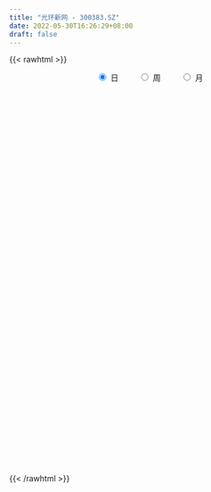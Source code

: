 ```yaml
---
title: "光环新网 - 300383.SZ"
date: 2022-05-30T16:26:29+08:00
draft: false
---
```

{{< rawhtml >}}
    <div style="text-align: center">
        <label style="padding: 1rem;"><input style="margin-right: .5rem" type="radio" name="period" value="D" checked onclick="period_change(this)">日</label>
        <label style="padding: 1rem;"><input style="margin-right: .5rem" type="radio" name="period" value="W" onclick="period_change(this)">周</label>
        <label style="padding: 1rem;"><input style="margin-right: .5rem" type="radio" name="period" value="M" onclick="period_change(this)">月</label>
    </div>
    <div id="chart" style="height: 700px;"></div> 
    <script type="text/javascript">
        const D_v = [111378.46,192046.41,111388.65,123736.01,152710.01,222935.82,173522.58,134924.94,179410.77,143137.52,147980.06,124978.47,94622.31,136643.73,132899.43,110214.34,235406.36,261185.93,165598.88,144310.51,170548.73,121304.12,153849.75,234943.73,167868.19,144328.36,206607.07,144826.6,139777.95,107020.88,147164.4,107326.41,114251.74,98523.1,152665.95,150443.07,192812.41,250825.04,167619.3,419118.81,260447.09,233738.26,394488.66,262015.13,191235.64,190661.62,234881.18,239516.54,378708.37,349044.28,352456.34,661488.95,466695.7,451768.38,380702.8,292882.76,219874.27,406271.52,263363.22,266681.44,192152.8,187334.25,202173.07,214253.98,213530.86,256738.69,275123.43,164390.23,233386.88,156693.95,214981.33,229434.7,197459.83,203542.18,177316.8,129524.81,157478.34,147895.45,162759.63,228552.18,173625.88,174182.46,124881.67,143815.19,139430.89,223023.84,155258.07,77016.75,107194.81,115682.97,117477.34,78260.77,142259.93,111818.54,136201.23,177244.8,110456.0,111199.78,104043.09,144926.58,125825.76,103833.96,185859.36,122892.02,76744.34,90501.6,218351.14,131910.98,174620.96,156147.16,140254.63,232206.82,205351.79,159474.05,230999.16,162521.68,333054.04,267057.73,216076.83,462204.5,278686.48,411861.56,496281.83,276344.92,264554.31,317636.19,355039.02,664793.87,312767.75,300615.61,208767.89,301328.55,423593.33,283014.86,270242.59,240102.77,152217.62,191599.61,188693.71,165092.87,284150.56,298761.19,253759.74,200125.44,358965.44,175436.58,145058.42,301517.67,191616.54,173143.07,147546.39,522607.66,228903.95,254662.64,307664.4,362179.34,267754.49,203965.55,232045.17,557179.91,274026.59,274502.39,424678.64,318701.82,993944.6899999999,730246.86,750217.6,556991.09,562352.66,474744.72,613524.08,476147.48,601937.71,285463.37,263846.26,268901.38,334387.54,204714.1,239457.15,166559.91,188128.25,244221.3,341328.12,918223.89,1545730.49,989815.6800000001,695347.62,915196.09,562789.11,406296.65,510716.49,320189.35,325708.46,278935.79,341853.5,485284.04,534255.02,441784.85,362323.02,257264.48,331595.49,478392.89,407569.68,250202.6,249342.51,197508.42,191286.8,286884.3,159136.0,148467.8,154889.92,141073.49,187289.15,136719.45,159529.85,212303.47,274798.26,285914.71,208611.12,167319.3,123886.16,161509.89,109573.88,95279.56,133563.7,224382.61,273320.14,358211.89,287618.31,295515.65,194204.57,269527.25,193247.07,319965.61,167866.43,192604.4,273429.23,170126.17,140548.99,162338.37,163470.5,265009.77,179691.59,200110.71,203966.1,281486.08,159545.99,224643.68,170391.07,125555.59]
const D_histogram = [0.0,0.0216278063,0.0180972749,0.0243859165,0.0402728438,0.0638038882,0.0888326291,0.0922768067,0.1104490805,0.1156395083,0.0854115269,0.0572972084,0.0369435494,0.0428202539,0.0430786462,0.0409738304,0.0622425866,0.0427744957,0.0069799287,-0.0142703324,-0.0118754414,-0.0221492462,-0.0429526113,-0.0328741508,-0.0395542737,-0.0531135152,-0.082246048,-0.1073315399,-0.1308670966,-0.1353448365,-0.1534357218,-0.1571140462,-0.1346536361,-0.1132347845,-0.1079796421,-0.109068679,-0.0762462236,-0.0275445885,0.0063344402,0.0616093233,0.0966880316,0.0877566058,0.126015788,0.1450691359,0.1418462433,0.1257766593,0.076741112,0.0056160755,0.0026848856,0.0006198844,0.0176734634,0.0801608972,0.117359529,0.1161131499,0.1134941794,0.072955846,0.0571003639,0.0739709442,0.0784619753,0.0550406836,0.0241421501,-0.0041538017,-0.0477881681,-0.078263071,-0.1139982855,-0.1101370954,-0.1438227064,-0.1550034252,-0.1485927929,-0.1477143092,-0.1659287752,-0.1533851777,-0.154985968,-0.1643768494,-0.1459448429,-0.1221692402,-0.0941041347,-0.0588763625,-0.0367878019,-0.0074544147,-0.0018468077,0.0057990493,0.0022022055,-0.0101659602,-0.018444963,-0.0497927252,-0.0702812682,-0.0789129382,-0.071828867,-0.0703928321,-0.0647727425,-0.0624015971,-0.0735169346,-0.0770443818,-0.056361127,-0.0188997768,0.0042209806,0.0336923673,0.0489681729,0.0627112229,0.0536150498,0.0585806671,0.068775236,0.0548164406,0.0447880397,0.031922314,0.0465276425,0.0532863378,0.0298133284,0.0369535318,0.050091354,0.0661791112,0.0837598246,0.0986174537,0.1164955019,0.1064034638,0.1306570432,0.1277392391,0.1216607278,0.1391185142,0.1293358088,0.139003203,0.1568470624,0.1422297756,0.1236246885,0.1127671734,0.0586785199,0.0833627379,0.0731456225,0.0312366127,0.0015199668,0.0013765697,0.0184971385,0.0021984945,-0.020827473,-0.0633697693,-0.0845631148,-0.0834326505,-0.081555338,-0.0778460929,-0.0551749905,-0.0280506678,-0.0275090759,-0.0200332357,-0.0467713962,-0.0666999865,-0.0677875754,-0.0422019392,-0.0323563162,-0.0449120532,-0.0491010208,-0.020961991,-0.01793256,0.0017175343,0.023112159,0.0444260027,0.0447254664,0.0304659156,0.0052064213,0.0304093258,0.0310886599,0.021376894,0.0151724584,0.0063579839,0.0664014335,0.0956267142,0.1286172264,0.1364691396,0.1208412172,0.1075947107,0.0275137069,-0.0330015702,-0.158256613,-0.2388263292,-0.2777048896,-0.2686805905,-0.224393367,-0.1871983567,-0.1572481225,-0.1241287047,-0.1038587283,-0.0790858394,-0.0819076847,0.0129385229,0.1569925099,0.1991650272,0.2085623033,0.1582410813,0.1307195404,0.1039870325,0.0948359369,0.0727620555,0.0410397891,0.0080176172,-0.0387526611,-0.0642093444,-0.0627328045,-0.0621401192,-0.0638990046,-0.0930081547,-0.1483454624,-0.1194526614,-0.1045938247,-0.0901627935,-0.0867362008,-0.0812735877,-0.0669969823,-0.0777157434,-0.0880841422,-0.0847506449,-0.0938258048,-0.0794266086,-0.0604350635,-0.043239244,-0.0190628868,-0.016573015,-0.0411383627,-0.0984723576,-0.1126159794,-0.1381809757,-0.1348582275,-0.1317584656,-0.1121063557,-0.0879532691,-0.0709536848,-0.092920368,-0.132854389,-0.2109460877,-0.2669876579,-0.259177538,-0.2449118977,-0.1860357268,-0.1349695167,-0.0886278479,-0.042375705,0.0072231203,0.0435650601,0.0772324172,0.0990053199,0.108139688,0.1111734814,0.1201564285,0.1276689553,0.1443985245,0.1663372287,0.138427921,0.1352226198,0.1467229621,0.1435288796,0.1405375737]
const D_fast = [0.0,0.0270347578,0.0280285452,0.0404136659,0.0663688041,0.1058508206,0.1530877188,0.1796010981,0.2253856419,0.2594859468,0.2506108472,0.2368208308,0.2257030591,0.2422848271,0.2533128809,0.2614515227,0.2982809256,0.2895064586,0.2554568738,0.2306390296,0.2300650602,0.2142539439,0.182712426,0.1845723487,0.1680036575,0.1411660372,0.0914719923,0.0395536154,-0.0166987154,-0.0550126644,-0.1114624802,-0.1544193161,-0.165622315,-0.1725121596,-0.1942519277,-0.2226081343,-0.2088472348,-0.1670317468,-0.1315691081,-0.0608918942,-0.0016411779,0.0113665476,0.0811296768,0.1364503088,0.168688977,0.1840635578,0.1542132886,0.0844922709,0.0822323024,0.0803222723,0.1017942172,0.1843218752,0.2508603894,0.2786422977,0.3043968721,0.2820975002,0.2805171091,0.3158804254,0.3399869503,0.3303258295,0.3054628336,0.2761284313,0.2205470229,0.1705063522,0.1062715663,0.0825984826,0.012957195,-0.0369743801,-0.0677119461,-0.1037620397,-0.1634586994,-0.1892613964,-0.2296086787,-0.2800937724,-0.2981479767,-0.304914684,-0.3003756121,-0.2798669306,-0.2669753205,-0.2395055369,-0.2343596319,-0.2252640126,-0.228310305,-0.2432199607,-0.2561102043,-0.2999061478,-0.3379650079,-0.3663249124,-0.3771980579,-0.3933602311,-0.4039333272,-0.417162581,-0.4466571522,-0.4694456948,-0.4628527217,-0.4301163158,-0.4059403132,-0.3680458347,-0.3405279859,-0.3111071302,-0.3067995409,-0.2871887567,-0.2598003788,-0.2600550641,-0.258886455,-0.2637716023,-0.2375343632,-0.2174540834,-0.2334737607,-0.2170951744,-0.1914345136,-0.1588019787,-0.1202813091,-0.0807693166,-0.0337673929,-0.0172585651,0.0396592752,0.0686762808,0.0930129515,0.1452503664,0.1678016132,0.2122198082,0.2692754332,0.2902155903,0.3025166753,0.3198509536,0.28043193,0.3259568325,0.3340261227,0.2999262661,0.2705896118,0.2707903572,0.2925352107,0.2767861903,0.2485533545,0.1901686159,0.1478344917,0.1281067934,0.1095952714,0.0938429932,0.102720348,0.1228320038,0.1164963267,0.118963858,0.0805328485,0.0439292616,0.0258947788,0.0409299302,0.0426864741,0.0189027239,0.0024385011,0.025337033,0.0238833241,0.043962802,0.0711354664,0.1035558107,0.1150366411,0.1083935692,0.0844356802,0.1172409161,0.1256924153,0.1213248728,0.1189135519,0.1116885733,0.1883323813,0.2414643405,0.3066091594,0.3485783575,0.3631607394,0.3768129106,0.3036103334,0.2348446638,0.0700254677,-0.0702508308,-0.1785556136,-0.2367014621,-0.2485125803,-0.2581171592,-0.2674789556,-0.265391714,-0.2710864198,-0.2660849907,-0.2893837572,-0.1913029189,-0.0080008043,0.0839629698,0.1455008217,0.1347398701,0.1398982143,0.1391624644,0.1537203531,0.1498369855,0.1283746664,0.0973568988,0.0408984552,-0.0006105642,-0.0148172254,-0.0297595699,-0.0474932065,-0.0998543952,-0.1922780685,-0.1932484329,-0.2045380524,-0.2126477195,-0.230905177,-0.2457609608,-0.248233601,-0.2783812979,-0.3107707324,-0.3286248963,-0.3611565074,-0.3666139632,-0.3627311841,-0.3563451755,-0.3369345401,-0.3385879221,-0.3734378604,-0.4553899447,-0.4976875613,-0.5577978015,-0.5881896102,-0.6180294648,-0.6264039438,-0.6242391745,-0.6249780113,-0.6701747865,-0.7433224048,-0.8741506254,-0.9969391101,-1.0539233747,-1.1008857088,-1.0885184696,-1.0711946386,-1.0470099319,-1.0113517152,-0.9599471098,-0.912713905,-0.8597384436,-0.8132142109,-0.7770449208,-0.7462177571,-0.7071957029,-0.6677659372,-0.614936737,-0.5514137255,-0.544716053,-0.5141156993,-0.4659346165,-0.433246479,-0.4011033915]
const D_slow = [0.0,0.0054069516,0.0099312703,0.0160277494,0.0260959604,0.0420469324,0.0642550897,0.0873242914,0.1149365615,0.1438464385,0.1651993203,0.1795236224,0.1887595097,0.1994645732,0.2102342347,0.2204776923,0.236038339,0.2467319629,0.2484769451,0.244909362,0.2419405016,0.2364031901,0.2256650373,0.2174464996,0.2075579311,0.1942795523,0.1737180403,0.1468851554,0.1141683812,0.0803321721,0.0419732416,0.0026947301,-0.0309686789,-0.0592773751,-0.0862722856,-0.1135394553,-0.1326010112,-0.1394871584,-0.1379035483,-0.1225012175,-0.0983292096,-0.0763900581,-0.0448861111,-0.0086188272,0.0268427337,0.0582868985,0.0774721765,0.0788761954,0.0795474168,0.0797023879,0.0841207538,0.1041609781,0.1335008603,0.1625291478,0.1909026927,0.2091416542,0.2234167451,0.2419094812,0.261524975,0.2752851459,0.2813206834,0.280282233,0.268335191,0.2487694232,0.2202698518,0.192735578,0.1567799014,0.1180290451,0.0808808469,0.0439522696,0.0024700758,-0.0358762187,-0.0746227107,-0.115716923,-0.1522031338,-0.1827454438,-0.2062714775,-0.2209905681,-0.2301875186,-0.2320511223,-0.2325128242,-0.2310630619,-0.2305125105,-0.2330540005,-0.2376652413,-0.2501134226,-0.2676837397,-0.2874119742,-0.3053691909,-0.322967399,-0.3391605846,-0.3547609839,-0.3731402176,-0.392401313,-0.4064915947,-0.411216539,-0.4101612938,-0.401738202,-0.3894961588,-0.3738183531,-0.3604145906,-0.3457694238,-0.3285756148,-0.3148715047,-0.3036744948,-0.2956939163,-0.2840620057,-0.2707404212,-0.2632870891,-0.2540487062,-0.2415258677,-0.2249810899,-0.2040411337,-0.1793867703,-0.1502628948,-0.1236620289,-0.0909977681,-0.0590629583,-0.0286477763,0.0061318522,0.0384658044,0.0732166052,0.1124283708,0.1479858147,0.1788919868,0.2070837801,0.2217534101,0.2425940946,0.2608805002,0.2686896534,0.2690696451,0.2694137875,0.2740380721,0.2745876958,0.2693808275,0.2535383852,0.2323976065,0.2115394439,0.1911506094,0.1716890862,0.1578953385,0.1508826716,0.1440054026,0.1389970937,0.1273042446,0.110629248,0.0936823542,0.0831318694,0.0750427903,0.063814777,0.0515395218,0.0462990241,0.0418158841,0.0422452677,0.0480233074,0.0591298081,0.0703111747,0.0779276536,0.0792292589,0.0868315903,0.0946037553,0.0999479788,0.1037410934,0.1053305894,0.1219309478,0.1458376263,0.1779919329,0.2121092178,0.2423195222,0.2692181998,0.2760966266,0.267846234,0.2282820807,0.1685754984,0.099149276,0.0319791284,-0.0241192134,-0.0709188025,-0.1102308331,-0.1412630093,-0.1672276914,-0.1869991513,-0.2074760724,-0.2042414417,-0.1649933142,-0.1152020574,-0.0630614816,-0.0235012113,0.0091786738,0.035175432,0.0588844162,0.0770749301,0.0873348773,0.0893392816,0.0796511163,0.0635987802,0.0479155791,0.0323805493,0.0164057982,-0.0068462405,-0.0439326061,-0.0737957715,-0.0999442277,-0.122484926,-0.1441689762,-0.1644873731,-0.1812366187,-0.2006655546,-0.2226865901,-0.2438742513,-0.2673307025,-0.2871873547,-0.3022961206,-0.3131059316,-0.3178716533,-0.322014907,-0.3322994977,-0.3569175871,-0.3850715819,-0.4196168259,-0.4533313827,-0.4862709991,-0.5142975881,-0.5362859054,-0.5540243265,-0.5772544185,-0.6104680158,-0.6632045377,-0.7299514522,-0.7947458367,-0.8559738111,-0.9024827428,-0.936225122,-0.958382084,-0.9689760102,-0.9671702301,-0.9562789651,-0.9369708608,-0.9122195308,-0.8851846088,-0.8573912385,-0.8273521314,-0.7954348925,-0.7593352614,-0.7177509542,-0.683143974,-0.6493383191,-0.6126575785,-0.5767753586,-0.5416409652]
const D_data = [['2021-05-19', 14.3496, 14.1901, 14.1005, 14.4293],['2021-05-20', 14.3396, 14.529, 14.2499, 14.798],['2021-05-21', 14.519, 14.2798, 14.2499, 14.5489],['2021-05-24', 14.23, 14.4293, 14.0207, 14.519],['2021-05-25', 14.3993, 14.6388, 14.2996, 14.7087],['2021-05-26', 14.6788, 14.8883, 14.6289, 15.1677],['2021-05-27', 14.9681, 15.1078, 14.9282, 15.2076],['2021-05-28', 15.1577, 14.9981, 14.8484, 15.1677],['2021-05-31', 14.9981, 15.3373, 14.9981, 15.3673],['2021-06-01', 15.3373, 15.3473, 15.1777, 15.4471],['2021-06-02', 15.3473, 14.9382, 14.8783, 15.3473],['2021-06-03', 14.9182, 14.8883, 14.8683, 15.1677],['2021-06-04', 14.8185, 14.9182, 14.8085, 15.1078],['2021-06-07', 14.9681, 15.2675, 14.8983, 15.2775],['2021-06-08', 15.3274, 15.2775, 15.1278, 15.3972],['2021-06-09', 15.3174, 15.3074, 15.1677, 15.4272],['2021-06-10', 15.3473, 15.7265, 15.2775, 15.7565],['2021-06-11', 15.8662, 15.2974, 15.2775, 15.966],['2021-06-15', 15.3573, 14.9981, 14.9482, 15.3573],['2021-06-16', 14.9881, 15.0579, 14.9482, 15.3573],['2021-06-17', 15.018, 15.3274, 14.8683, 15.4771],['2021-06-18', 15.3473, 15.1677, 15.1178, 15.3473],['2021-06-21', 15.0679, 14.9582, 14.9182, 15.2176],['2021-06-22', 14.9881, 15.3174, 14.7985, 15.5569],['2021-06-23', 15.1777, 15.1178, 15.018, 15.2176],['2021-06-24', 15.1378, 14.9681, 14.9382, 15.2076],['2021-06-25', 14.9881, 14.6289, 14.559, 15.018],['2021-06-28', 14.7286, 14.4792, 14.4193, 14.7386],['2021-06-29', 14.5191, 14.2896, 14.2596, 14.6887],['2021-06-30', 14.3195, 14.3594, 14.2596, 14.4991],['2021-07-01', 14.3894, 14.0202, 13.9902, 14.3993],['2021-07-02', 14.0501, 14.0202, 13.9204, 14.2197],['2021-07-05', 14.09, 14.2796, 14.0401, 14.3095],['2021-07-06', 14.2696, 14.2796, 14.1698, 14.3594],['2021-07-07', 14.2497, 14.0501, 13.9902, 14.2497],['2021-07-08', 14.0601, 13.8804, 13.7807, 14.09],['2021-07-09', 13.8705, 14.2996, 13.8106, 14.4293],['2021-07-12', 14.3594, 14.6588, 14.2497, 14.8284],['2021-07-13', 14.7087, 14.6688, 14.4792, 14.8683],['2021-07-14', 14.7386, 15.1877, 14.7386, 15.4571],['2021-07-15', 15.2575, 15.2276, 14.9881, 15.5269],['2021-07-16', 15.1278, 14.8085, 14.7985, 15.1777],['2021-07-19', 14.7486, 15.5569, 14.5091, 15.7265],['2021-07-20', 15.3673, 15.5768, 15.3373, 15.7465],['2021-07-21', 15.5669, 15.4571, 15.3473, 15.7165],['2021-07-22', 15.4471, 15.3573, 15.1777, 15.6367],['2021-07-23', 15.3573, 14.8584, 14.8185, 15.3872],['2021-07-26', 14.7486, 14.2996, 14.1798, 15.028],['2021-07-27', 14.4492, 14.9681, 14.2996, 15.4471],['2021-07-28', 14.8783, 14.9781, 14.549, 15.4172],['2021-07-29', 15.2376, 15.2775, 14.8085, 15.3373],['2021-07-30', 15.1478, 16.1157, 15.0679, 16.1656],['2021-08-02', 16.1157, 16.1656, 15.8163, 16.3751],['2021-08-03', 16.1456, 15.8962, 15.8363, 16.8142],['2021-08-04', 15.8163, 15.986, 15.6966, 16.2853],['2021-08-05', 15.8263, 15.497, 15.4671, 15.9161],['2021-08-06', 15.5569, 15.7365, 15.4172, 15.8163],['2021-08-09', 15.7265, 16.2354, 15.487, 16.4151],['2021-08-10', 16.1257, 16.2354, 16.0259, 16.3951],['2021-08-11', 16.1556, 15.9261, 15.7664, 16.1955],['2021-08-12', 15.7565, 15.7565, 15.6267, 16.0558],['2021-08-13', 15.7664, 15.6766, 15.5768, 15.986],['2021-08-16', 15.6267, 15.3074, 15.2875, 15.6267],['2021-08-17', 15.2775, 15.2575, 15.0779, 15.497],['2021-08-18', 15.1777, 14.9681, 14.8484, 15.3074],['2021-08-19', 14.8484, 15.3174, 14.8384, 15.5469],['2021-08-20', 15.1278, 14.6887, 14.5291, 15.1278],['2021-08-23', 14.6887, 14.7486, 14.6688, 14.9182],['2021-08-24', 14.6388, 14.8484, 14.2796, 14.8584],['2021-08-25', 14.7486, 14.6887, 14.5989, 14.9881],['2021-08-26', 14.4692, 14.2796, 14.2696, 14.7187],['2021-08-27', 14.2696, 14.5191, 13.9703, 14.549],['2021-08-30', 14.6189, 14.2397, 14.1898, 14.7586],['2021-08-31', 14.1199, 13.9703, 13.8306, 14.2197],['2021-09-01', 13.9703, 14.1998, 13.8405, 14.3495],['2021-09-02', 14.1798, 14.2497, 14.0202, 14.2796],['2021-09-03', 14.2696, 14.3295, 14.2596, 14.5291],['2021-09-06', 14.4193, 14.4991, 14.2497, 14.6189],['2021-09-07', 14.5889, 14.4193, 14.3594, 14.5889],['2021-09-08', 14.3993, 14.5989, 14.3794, 14.7486],['2021-09-09', 14.569, 14.3594, 14.2996, 14.6189],['2021-09-10', 14.3295, 14.3894, 14.1199, 14.4492],['2021-09-13', 14.2996, 14.2297, 14.1798, 14.3594],['2021-09-14', 14.1698, 14.0401, 14.0301, 14.3694],['2021-09-15', 14.0202, 13.9902, 13.9104, 14.1898],['2021-09-16', 14.0002, 13.5312, 13.5312, 14.0601],['2021-09-17', 13.5711, 13.4414, 13.2418, 13.621],['2021-09-22', 13.3117, 13.4114, 13.2717, 13.5412],['2021-09-23', 13.4813, 13.5013, 13.4713, 13.6609],['2021-09-24', 13.5212, 13.3516, 13.2817, 13.631],['2021-09-27', 13.3616, 13.3216, 13.1221, 13.5711],['2021-09-28', 13.2318, 13.2019, 13.142, 13.3316],['2021-09-29', 13.1121, 12.9025, 12.8826, 13.1221],['2021-09-30', 12.8726, 12.8427, 12.7828, 12.9923],['2021-10-08', 12.9624, 13.0821, 12.9225, 13.2119],['2021-10-11', 13.1021, 13.3616, 12.7828, 13.5112],['2021-10-12', 13.3416, 13.2817, 13.162, 13.4214],['2021-10-13', 13.2219, 13.4613, 13.2219, 13.5112],['2021-10-14', 13.3715, 13.3815, 13.2219, 13.5711],['2021-10-15', 13.4114, 13.4314, 13.2817, 13.6809],['2021-10-18', 13.4114, 13.152, 13.0522, 13.4514],['2021-10-19', 13.2318, 13.3117, 13.132, 13.3416],['2021-10-20', 13.5112, 13.4214, 13.4015, 13.7607],['2021-10-21', 13.2717, 13.1121, 13.0722, 13.3516],['2021-10-22', 13.0821, 13.0921, 13.0722, 13.2019],['2021-10-25', 12.9824, 12.9824, 12.9025, 13.0522],['2021-10-26', 13.1221, 13.3216, 13.0921, 13.601],['2021-10-27', 13.3316, 13.2817, 13.152, 13.4813],['2021-10-28', 13.152, 12.8526, 12.8127, 13.3316],['2021-10-29', 12.8526, 13.1819, 12.8327, 13.3017],['2021-11-01', 13.132, 13.3117, 13.0522, 13.3316],['2021-11-02', 13.3815, 13.4414, 13.3316, 13.6909],['2021-11-03', 13.4214, 13.5811, 13.4214, 13.8106],['2021-11-04', 13.631, 13.6809, 13.5212, 13.7507],['2021-11-05', 13.6909, 13.8705, 13.631, 14.0102],['2021-11-08', 13.9004, 13.611, 13.5911, 13.9503],['2021-11-09', 13.611, 14.1599, 13.5711, 14.2197],['2021-11-10', 14.07, 13.9703, 13.8904, 14.2696],['2021-11-11', 13.9703, 14.0002, 13.8006, 14.1698],['2021-11-12', 14.07, 14.4293, 13.9004, 14.5191],['2021-11-15', 14.2796, 14.2197, 14.11, 14.4193],['2021-11-16', 14.2297, 14.579, 14.2097, 14.7187],['2021-11-17', 14.4692, 14.8883, 14.4093, 15.1478],['2021-11-18', 14.8683, 14.6289, 14.579, 14.8983],['2021-11-19', 14.6488, 14.6189, 14.4692, 14.8284],['2021-11-22', 14.6189, 14.7586, 14.3794, 14.9182],['2021-11-23', 14.6388, 14.1399, 14.1299, 14.6388],['2021-11-24', 14.0102, 15.1378, 14.0002, 15.4272],['2021-11-25', 15.1178, 14.8384, 14.7885, 15.1577],['2021-11-26', 14.8783, 14.3794, 14.3794, 14.9282],['2021-11-29', 14.2197, 14.3894, 14.2197, 14.5889],['2021-11-30', 14.3993, 14.7187, 14.3993, 14.8883],['2021-12-01', 14.7686, 15.028, 14.6089, 15.2775],['2021-12-02', 15.008, 14.6588, 14.6189, 15.1378],['2021-12-03', 14.7985, 14.4991, 14.3694, 14.8284],['2021-12-06', 14.4792, 14.08, 14.08, 14.5291],['2021-12-07', 14.2197, 14.1499, 14.0301, 14.2297],['2021-12-08', 14.1698, 14.3395, 14.1399, 14.4293],['2021-12-09', 14.2996, 14.3195, 14.2696, 14.5091],['2021-12-10', 14.2696, 14.3195, 14.1399, 14.4792],['2021-12-13', 14.3195, 14.5989, 14.1698, 14.7087],['2021-12-14', 14.549, 14.7785, 14.5191, 15.028],['2021-12-15', 14.7586, 14.5191, 14.4892, 14.9382],['2021-12-16', 14.5191, 14.6289, 14.4193, 14.7686],['2021-12-17', 14.6388, 14.1399, 14.1199, 14.8683],['2021-12-20', 14.07, 14.07, 13.9802, 14.2397],['2021-12-21', 14.0202, 14.2097, 14.0202, 14.2497],['2021-12-22', 14.2297, 14.579, 14.1499, 14.6289],['2021-12-23', 14.4892, 14.4592, 14.4293, 14.6688],['2021-12-24', 14.549, 14.1499, 14.1199, 14.559],['2021-12-27', 14.07, 14.1798, 14.0501, 14.2497],['2021-12-28', 14.1299, 14.6289, 14.1299, 15.018],['2021-12-29', 14.4991, 14.3894, 14.3894, 14.6688],['2021-12-30', 14.4193, 14.6588, 14.3495, 14.7386],['2021-12-31', 14.6688, 14.8085, 14.5989, 14.9382],['2022-01-04', 14.8683, 14.9582, 14.7586, 15.1178],['2022-01-05', 14.8783, 14.7985, 14.7087, 15.1078],['2022-01-06', 14.7187, 14.6189, 14.5191, 14.7586],['2022-01-07', 14.6388, 14.3993, 14.3195, 14.7785],['2022-01-10', 14.3495, 15.0579, 14.2197, 15.2475],['2022-01-11', 14.9482, 14.8584, 14.7985, 15.008],['2022-01-12', 14.8683, 14.7386, 14.559, 14.9282],['2022-01-13', 14.9981, 14.7686, 14.6488, 15.1478],['2022-01-14', 14.5889, 14.7187, 14.5291, 14.9981],['2022-01-17', 15.028, 15.7664, 14.9781, 16.0259],['2022-01-18', 15.6267, 15.7066, 15.6068, 16.1257],['2022-01-19', 15.7664, 16.0359, 15.6866, 16.3751],['2022-01-20', 15.8762, 15.966, 15.6866, 16.2055],['2022-01-21', 15.8662, 15.7864, 15.6168, 16.2554],['2022-01-24', 15.5669, 15.8662, 15.487, 16.2155],['2022-01-25', 15.7664, 14.8683, 14.7885, 15.8263],['2022-01-26', 14.8584, 14.7686, 14.5191, 15.4771],['2022-01-27', 14.7187, 13.4114, 13.3117, 14.7586],['2022-01-28', 13.5711, 13.2817, 13.1919, 13.7108],['2022-02-07', 13.5512, 13.2917, 13.172, 13.621],['2022-02-08', 13.2618, 13.601, 13.1021, 13.6709],['2022-02-09', 13.601, 13.9902, 13.5512, 14.08],['2022-02-10', 13.9703, 13.9503, 13.7807, 14.0301],['2022-02-11', 13.8804, 13.8904, 13.7807, 14.1299],['2022-02-14', 13.7507, 13.9703, 13.5013, 14.0301],['2022-02-15', 13.8804, 13.8405, 13.6509, 14.1399],['2022-02-16', 14.0501, 13.9204, 13.8306, 14.2397],['2022-02-17', 13.8206, 13.5412, 13.3815, 13.9703],['2022-02-18', 14.1998, 14.9582, 14.1798, 14.9681],['2022-02-21', 15.7864, 16.2654, 15.7664, 16.3452],['2022-02-22', 15.8163, 15.6168, 15.5669, 16.2155],['2022-02-23', 15.7165, 15.497, 15.4172, 15.7565],['2022-02-24', 15.3473, 14.7785, 14.4393, 15.6467],['2022-02-25', 14.9482, 14.9681, 14.7386, 15.1877],['2022-02-28', 14.7686, 14.9282, 14.6089, 15.028],['2022-03-01', 15.0679, 15.1378, 14.9083, 15.3473],['2022-03-02', 14.8683, 14.9681, 14.8085, 15.1478],['2022-03-03', 15.0579, 14.7586, 14.6987, 15.0979],['2022-03-04', 14.569, 14.5989, 14.4792, 14.8584],['2022-03-07', 14.5191, 14.2097, 14.0601, 14.5291],['2022-03-08', 14.3195, 14.2497, 14.11, 14.6588],['2022-03-09', 14.2796, 14.4792, 13.4514, 14.559],['2022-03-10', 14.8683, 14.4293, 14.3894, 14.9282],['2022-03-11', 14.07, 14.3495, 13.8405, 14.3894],['2022-03-14', 14.1199, 13.8605, 13.8505, 14.3794],['2022-03-15', 13.7707, 13.2019, 13.1919, 13.9703],['2022-03-16', 13.4713, 14.07, 13.162, 14.2197],['2022-03-17', 14.1199, 13.9104, 13.8505, 14.3195],['2022-03-18', 13.7707, 13.8904, 13.6909, 13.9603],['2022-03-21', 13.8804, 13.7108, 13.601, 14.07],['2022-03-22', 13.5711, 13.6709, 13.5412, 13.8705],['2022-03-23', 13.7407, 13.7507, 13.601, 13.8006],['2022-03-24', 13.6909, 13.3616, 13.2418, 13.6909],['2022-03-25', 13.3616, 13.2119, 13.2119, 13.4514],['2022-03-28', 13.1021, 13.2618, 12.8826, 13.3316],['2022-03-29', 13.3216, 12.9824, 12.9724, 13.3216],['2022-03-30', 13.0722, 13.1819, 12.9724, 13.1919],['2022-03-31', 13.132, 13.2318, 12.9923, 13.3117],['2022-04-01', 13.1021, 13.2219, 13.0821, 13.2917],['2022-04-06', 13.2618, 13.3516, 13.2019, 13.4114],['2022-04-07', 13.4114, 13.0921, 13.0921, 13.5911],['2022-04-08', 13.0821, 12.6231, 12.5932, 13.152],['2022-04-11', 12.4734, 11.8847, 11.8248, 12.5633],['2022-04-12', 11.9246, 12.0943, 11.8248, 12.1641],['2022-04-13', 12.0244, 11.6851, 11.6751, 12.0244],['2022-04-14', 11.8248, 11.8148, 11.745, 11.9146],['2022-04-15', 11.6951, 11.6552, 11.4257, 11.8049],['2022-04-18', 11.5155, 11.755, 11.4556, 11.765],['2022-04-19', 11.755, 11.7749, 11.6652, 11.8647],['2022-04-20', 11.9545, 11.6552, 11.5255, 12.0543],['2022-04-21', 11.5255, 11.0066, 10.9966, 11.5953],['2022-04-22', 10.6473, 10.4378, 10.4278, 10.9068],['2022-04-25', 10.2482, 9.41, 9.41, 10.2582],['2022-04-26', 9.5297, 9.0308, 8.9709, 9.5896],['2022-04-27', 8.9709, 9.38, 8.8711, 9.4199],['2022-04-28', 9.2603, 9.2004, 9.0507, 9.3701],['2022-04-29', 9.2603, 9.6594, 9.2503, 9.7093],['2022-05-05', 9.6395, 9.5996, 9.4998, 9.7692],['2022-05-06', 9.3701, 9.5796, 9.2802, 9.9488],['2022-05-09', 9.5197, 9.6395, 9.4499, 9.859],['2022-05-10', 9.4998, 9.7892, 9.4698, 9.8291],['2022-05-11', 9.7692, 9.7393, 9.7293, 10.0686],['2022-05-12', 9.6694, 9.8091, 9.6395, 9.869],['2022-05-13', 9.8091, 9.7492, 9.6295, 9.9089],['2022-05-16', 9.7991, 9.6295, 9.5596, 9.849],['2022-05-17', 9.6594, 9.5497, 9.4, 9.6594],['2022-05-18', 9.7592, 9.6295, 9.6295, 9.9588],['2022-05-19', 9.4399, 9.6395, 9.38, 9.6495],['2022-05-20', 9.6395, 9.8191, 9.6295, 9.8191],['2022-05-23', 9.879, 10.0087, 9.7792, 10.0187],['2022-05-24', 10.0187, 9.39, 9.39, 10.0286],['2022-05-25', 9.43, 9.63, 9.43, 9.67],['2022-05-26', 9.64, 9.86, 9.45, 9.94],['2022-05-27', 9.9, 9.73, 9.68, 10.01],['2022-05-30', 9.77, 9.75, 9.66, 9.81]]
const W_v = [640530.3999999999,584328.42,563710.36,740141.5599999999,481562.06,220650.03,319486.34,353428.91,552202.13,1633739.4699999997,1743474.0700000001,2286456.21,1626491.54,873141.0700000001,1283273.5899999999,2239460.4500000002,1592980.54,1413307.5999999999,1461743.22,1110053.23,1369974.3500000001,1354101.2899999998,1262542.96,1500107.49,2109544.1899999999,1290162.21,1749450.3600000001,3654230.27,1727479.3,1687812.5700000001,1249612.1799999997,2368356.5899999999,1512994.5500000003,1189040.21,1497944.7999999998,164209.46,5123709.4100000001,4800734.4100000001,1787576.23,2203065.3300000001,3168587.4299999997,2249728.0699999998,1021977.4300000001,1320798.74,1517911.2799999998,1467743.9200000002,1419845.6800000002,1441369.1800000002,1020492.1799999999,596176.2,770802.89,2072798.4399999999,1770079.0600000001,1576236.9799999997,1403744.51,995251.36,1266511.99,1641373.25,1237721.1299999999,1422978.6599999999,1319783.27,850881.5099999999,711941.49,1057742.3899999999,825196.0800000001,820819.1899999999,718494.79,948722.99,975127.4300000001,678277.85,798639.9699999999,647340.1800000001,531372.72,651912.42,477957.88,890252.1,710390.02,621451.7899999999,849665.0600000001,861644.1499999999,1179079.1100000001,1583861.0499999998,2332953.48,1710294.53,1182768.0700000001,1056656.1100000001,752057.95,1038234.9,1608398.4600000002,1212694.02,480443.52,861032.4399999999,673422.59,795964.1499999999,593175.5599999999,612215.53,667161.72,864026.8800000001,787294.1699999999,876980.9099999999,587064.42,1016635.98,830640.39,999946.21,850469.3799999999,799106.61,1549400.1800000002,1311301.1899999999,1325218.4399999999,1417999.0499999998,1229452.1200000001,1425673.5,215542.97,1011682.54,986983.7900000002,950970.5900000001,1361809.8400000001,1090226.6099999999,1331865.6899999999,1531105.2599999998,1555082.0499999998,1653561.6599999999,1612468.8700000001,1884837.76,1222912.73,1144005.0800000001,1650580.4099999999,1417277.26,1358757.3300000001,3326015.1000000001,4417081.7799999993,3981810.4100000001,4638570.9099999992,5052208.7400000002,4653239.3399999999,4175712.4100000001,2952560.21,2155817.8100000001,1483913.24,2632069.71,2352731.5199999996,1706188.75,1736883.6899999999,2065843.0,1890754.1599999999,1665648.21,2027734.51,2086755.5800000001,2087497.48,1721433.76,2650083.3399999999,3662941.2399999998,3788177.3199999998,2293668.1100000003,1302577.96,1942471.0799999998,1115082.05,1457511.0800000001,1726767.5799999998,1080566.6599999999,1353059.9299999999,1162826.6700000002,754509.9899999999,403662.95,219435.19,1028160.0699999999,646116.08,1698360.5,1713520.9299999999,1819847.4200000002,1184919.51,980434.9300000001,1107100.7799999998,1149744.3,963326.8399999999,1635061.3300000001,964907.4399999999,1224788.6899999999,1361452.54,968920.08,1304064.6699999999,1854527.6899999999,809620.48,894033.9199999999,1676810.6899999999,1168348.02,1531269.4399999999,1076106.5900000001,586086.35,542059.48,417911.37,382202.3300000001,827409.26,1299391.4299999999,215112.14,801186.78,642729.05,807829.3600000001,690129.1299999999,876349.79,601762.24,907597.0999999999,646116.2400000001,708696.27,1331748.5,1273282.23,1981214.48,1811923.9100000001,1315803.23,1161820.03,998887.0900000001,865321.9600000001,887015.6,786409.6599999999,299894.53,449816.58,136201.23,647870.2499999999,615155.4399999999,771531.84,968286.4500000001,1440914.7799999998,1727729.1000000001,1950852.4399999999,1486947.22,937706.58,1395762.3699999999,986772.28,1461385.04,1065944.55,1849089.3500000003,3593752.8999999999,2451817.3599999999,1311306.4299999999,1858461.47,4708878.9900000002,1841846.74,2165500.4300000002,1725025.1399999999,1084158.03,768439.8100000001,646631.5800000001,947241.1800000001,836119.89,1405077.6699999999,513212.68,944575.22,970620.9399999999,1040032.9200000002,125555.59]
const W_histogram = [0.0,-0.0110468376,-0.0296705555,-0.006242139,-0.0551899606,-0.0540255899,-0.0816655544,-0.1516025159,-0.1348785577,-0.1123335617,-0.0769188583,0.0092471845,0.0060647423,-0.0200047699,0.0227495568,0.0993729584,0.11883188,0.1613822681,0.1714351339,0.1297859605,0.0119824493,-0.025085665,-0.0298249213,-0.0247634625,0.0356715498,0.0438992694,0.0809868357,0.1752287198,0.1871436418,0.2319668226,0.19439518,0.2461417735,0.2491913905,0.2247943953,0.0730458743,-0.0195393405,0.0971793956,0.3362185332,0.3844619825,0.3971816127,0.2650078335,0.1682622059,0.0805222283,-0.0162068069,-0.0087312066,-0.0346954534,-0.179823882,-0.3332312217,-0.4055962835,-0.5328841506,-0.4874131947,-0.3907927059,-0.2961089851,-0.2063023648,-0.1453605935,-0.1815404943,-0.1011108946,-0.0391682629,0.0099373808,0.0014367821,-0.0046543345,-0.0254021859,-0.0192827992,-0.134963464,-0.1803494176,-0.131284153,-0.1281145738,-0.0545661894,-0.0974113668,-0.1212502286,-0.136091983,-0.1124697903,-0.1196725665,-0.1055573486,-0.0563648526,0.0263200397,0.0900691746,0.1441079218,0.2371389068,0.266682288,0.3412279002,0.4418280687,0.5880245245,0.6014757631,0.5981890212,0.5737049263,0.5384442097,0.4424668692,0.332137712,0.2425882318,0.1118113122,-0.0483588562,-0.1949606389,-0.3218334011,-0.3761787842,-0.3966115706,-0.3626768817,-0.2504925409,-0.1968916601,-0.1207229846,-0.0964130283,-0.0204970633,0.1028875791,0.1686183229,0.1626142573,0.1509869592,0.1653353919,0.0982414923,0.13908395,0.2298747559,0.225939482,0.1362790796,0.0239595316,-0.0255531219,-0.0946809545,-0.1754481104,-0.2493423803,-0.3100388058,-0.2772326357,-0.2072474239,-0.1381259751,-0.0525158703,0.0327046365,0.0451412898,0.0270941959,0.0931308822,0.1459223601,0.1847720519,0.1831907327,0.454606454,0.5565056353,0.6421394372,0.5908827632,0.6763133596,0.7320901265,0.57722995,0.3880189922,0.1456410103,-0.0611319096,-0.1145047131,-0.1207775479,-0.0333752964,0.0453171482,0.0908179342,-0.0739929429,-0.2181357043,-0.3012059847,-0.3428641745,-0.3524227007,-0.2833257822,-0.1907969689,0.0767162442,-0.0518795118,-0.2082149479,-0.2467103431,-0.2888950472,-0.3069927239,-0.2797288694,-0.2591652285,-0.2757205784,-0.4507744556,-0.4809423644,-0.5721490298,-0.6230378735,-0.5955949057,-0.4873422405,-0.4767274151,-0.6609630046,-0.753930862,-0.7106114991,-0.6887137846,-0.6467570091,-0.5573426998,-0.4447779964,-0.3868162602,-0.4778034007,-0.4362467997,-0.3433288907,-0.23884226,-0.183544807,-0.1800019307,-0.0242529982,0.063620135,0.2428296853,0.3116266209,0.3151731288,0.3653115218,0.2764848409,0.20823647,0.1757089226,0.1299885572,0.118802562,0.0583507596,-0.1132578661,-0.1939205549,-0.2160941382,-0.2094937259,-0.1363403038,-0.0759360799,0.0027824675,0.0563703707,0.0651614209,0.0408044593,0.0535312639,0.1033584399,0.1442995045,0.2542492879,0.2966715577,0.3142458501,0.2553856165,0.2033431722,0.1565623237,0.1310973407,0.055707025,0.0076179145,-0.0476017646,-0.0565327872,-0.0288403868,-0.023523926,-0.005073193,0.0588682094,0.1395526628,0.2026221735,0.2234987951,0.23924925,0.2313151338,0.2084246929,0.1889846591,0.2136877549,0.1961323929,0.1990610538,0.2619762356,0.1306123697,0.082756694,0.1188610779,0.1379137341,0.1207723163,0.0892138273,0.0366874449,-0.0403129006,-0.0845862238,-0.1446854075,-0.2347787677,-0.3543364527,-0.4572708354,-0.4987648311,-0.4825210875,-0.4362028292,-0.3826153415,-0.3194462213]
const W_fast = [0.0,-0.013808547,-0.0398499038,-0.0179820221,-0.0807273338,-0.0930693606,-0.1411257137,-0.2489633041,-0.2659589854,-0.2714973798,-0.255312391,-0.166834552,-0.1685008086,-0.1995715133,-0.1511297974,-0.0496631562,-0.0004962646,0.0823996905,0.1353113398,0.1261086565,0.0113007577,-0.0320387729,-0.0442342595,-0.0453636663,0.0239892334,0.0431917703,0.1005260455,0.2385751096,0.2972759421,0.4000908285,0.4111179809,0.5244000178,0.5897474824,0.621549086,0.4880620336,0.3905919837,0.5316055687,0.8546993397,0.9990582845,1.1110733179,1.0451514971,0.990471421,0.9228620004,0.8220812635,0.8273740621,0.792735952,0.6026515529,0.3659364077,0.1921722751,-0.0683366297,-0.1447189724,-0.1457966601,-0.1251401856,-0.0869091565,-0.0623075336,-0.143872558,-0.0887206819,-0.0365701159,0.015019873,0.0068784698,-0.0003762304,-0.0274746283,-0.0261759413,-0.1755974722,-0.2660707801,-0.2498265538,-0.2786856181,-0.2187787811,-0.2859768001,-0.340128219,-0.3889929692,-0.393488224,-0.4306091419,-0.4428832611,-0.4077819783,-0.3185170761,-0.2322506476,-0.1421849198,0.0101307919,0.106344745,0.2661973323,0.477254518,0.7704571048,0.9342772842,1.0805377976,1.1994799343,1.2988302701,1.3134696469,1.2861749177,1.2572724954,1.1544484039,0.9821885214,0.786846579,0.5795154666,0.4311253874,0.3115397084,0.2548051769,0.3043663824,0.3087443482,0.3547322775,0.3549389768,0.4257306759,0.5748372131,0.6827225376,0.7173720364,0.743491478,0.7991737588,0.7566402322,0.8322536774,0.9805131723,1.0330627689,0.9774721364,0.8711424712,0.8152415373,0.7224434661,0.5978142825,0.4615844175,0.3233782906,0.2868763019,0.3050496576,0.3396396126,0.4121207499,0.5055174158,0.5292393915,0.5179658467,0.6072852534,0.6965573214,0.7816000262,0.8258163901,1.2108837249,1.4519093151,1.6980779762,1.794541993,2.0490509293,2.2878502278,2.2772975389,2.1850913291,1.9791235998,1.7570677025,1.6750687208,1.638601499,1.7176599263,1.807681658,1.8758869275,1.6925778147,1.4939011272,1.3355293507,1.2081551173,1.1104909159,1.1087563888,1.1535859599,1.4402782341,1.2987126001,1.090323427,0.990150446,0.8757419801,0.7808961224,0.7382277596,0.6940000934,0.6085145989,0.3207671078,0.1703636079,-0.063880315,-0.270528627,-0.3919843857,-0.4055672806,-0.514134309,-0.8636106496,-1.1450612225,-1.2793947344,-1.429675466,-1.5494079428,-1.5993293084,-1.5979591042,-1.6367014331,-1.8471394236,-1.9146445226,-1.9075588363,-1.8627827705,-1.8533715194,-1.8948291258,-1.7451434427,-1.6413652758,-1.4014483042,-1.2547447134,-1.1724049232,-1.0309386498,-1.0506441204,-1.0668333738,-1.0554336906,-1.0686569167,-1.0501422714,-1.0960063838,-1.2959294761,-1.4250723036,-1.5012694215,-1.5470424406,-1.5079740945,-1.4665538906,-1.3871397264,-1.3194592305,-1.2943778251,-1.3085336718,-1.2824240512,-1.2067572653,-1.1297413246,-0.9562292192,-0.83963906,-0.743503305,-0.7385171345,-0.7397237857,-0.7473640533,-0.7400547011,-0.8015182605,-0.8477028924,-0.9148230126,-0.937887232,-0.9174049284,-0.9179694491,-0.9007870143,-0.8221285596,-0.7065559405,-0.5928308864,-0.5160795661,-0.4405167987,-0.3906221313,-0.361406399,-0.3336002681,-0.2554752336,-0.2239974974,-0.171303573,-0.0428943323,-0.1416051058,-0.1687716079,-0.1029519546,-0.0494208649,-0.0363692035,-0.0456242358,-0.0889787569,-0.1760573275,-0.2414772068,-0.3377477423,-0.4865357944,-0.6946775926,-0.9119296841,-1.0781148876,-1.1825014158,-1.2452338649,-1.2873002125,-1.3039926477]
const W_slow = [0.0,-0.0027617094,-0.0101793483,-0.011739883,-0.0255373732,-0.0390437707,-0.0594601593,-0.0973607882,-0.1310804277,-0.1591638181,-0.1783935327,-0.1760817366,-0.174565551,-0.1795667434,-0.1738793542,-0.1490361146,-0.1193281446,-0.0789825776,-0.0361237941,-0.003677304,-0.0006816917,-0.0069531079,-0.0144093382,-0.0206002039,-0.0116823164,-0.0007074991,0.0195392099,0.0633463898,0.1101323003,0.1681240059,0.2167228009,0.2782582443,0.3405560919,0.3967546907,0.4150161593,0.4101313242,0.4344261731,0.5184808064,0.614596302,0.7138917052,0.7801436636,0.822209215,0.8423397721,0.8382880704,0.8361052687,0.8274314054,0.7824754349,0.6991676295,0.5977685586,0.4645475209,0.3426942222,0.2449960458,0.1709687995,0.1193932083,0.0830530599,0.0376679363,0.0123902127,0.002598147,0.0050824922,0.0054416877,0.0042781041,-0.0020724424,-0.0068931422,-0.0406340082,-0.0857213626,-0.1185424008,-0.1505710443,-0.1642125916,-0.1885654333,-0.2188779905,-0.2529009862,-0.2810184338,-0.3109365754,-0.3373259126,-0.3514171257,-0.3448371158,-0.3223198221,-0.2862928417,-0.227008115,-0.160337543,-0.0750305679,0.0354264492,0.1824325804,0.3328015211,0.4823487764,0.625775008,0.7603860604,0.8710027777,0.9540372057,1.0146842636,1.0426370917,1.0305473776,0.9818072179,0.9013488677,0.8073041716,0.708151279,0.6174820585,0.5548589233,0.5056360083,0.4754552621,0.451352005,0.4462277392,0.471949634,0.5141042147,0.554757779,0.5925045188,0.6338383668,0.6583987399,0.6931697274,0.7506384164,0.8071232869,0.8411930568,0.8471829397,0.8407946592,0.8171244206,0.773262393,0.7109267979,0.6334170964,0.5641089375,0.5122970815,0.4777655878,0.4646366202,0.4728127793,0.4840981018,0.4908716507,0.5141543713,0.5506349613,0.5968279743,0.6426256574,0.7562772709,0.8954036798,1.0559385391,1.2036592298,1.3727375697,1.5557601014,1.7000675889,1.7970723369,1.8334825895,1.8181996121,1.7895734338,1.7593790469,1.7510352228,1.7623645098,1.7850689934,1.7665707576,1.7120368315,1.6367353354,1.5510192918,1.4629136166,1.392082171,1.3443829288,1.3635619899,1.3505921119,1.2985383749,1.2368607891,1.1646370273,1.0878888464,1.017956629,0.9531653219,0.8842351773,0.7715415634,0.6513059723,0.5082687148,0.3525092465,0.20361052,0.0817749599,-0.0374068939,-0.202647645,-0.3911303605,-0.5687832353,-0.7409616814,-0.9026509337,-1.0419866087,-1.1531811078,-1.2498851728,-1.369336023,-1.4783977229,-1.5642299456,-1.6239405106,-1.6698267123,-1.714827195,-1.7208904446,-1.7049854108,-1.6442779895,-1.5663713343,-1.4875780521,-1.3962501716,-1.3271289614,-1.2750698439,-1.2311426132,-1.1986454739,-1.1689448334,-1.1543571435,-1.18267161,-1.2311517487,-1.2851752833,-1.3375487148,-1.3716337907,-1.3906178107,-1.3899221938,-1.3758296011,-1.3595392459,-1.3493381311,-1.3359553151,-1.3101157052,-1.274040829,-1.2104785071,-1.1363106176,-1.0577491551,-0.993902751,-0.9430669579,-0.903926377,-0.8711520418,-0.8572252856,-0.8553208069,-0.8672212481,-0.8813544449,-0.8885645416,-0.8944455231,-0.8957138213,-0.880996769,-0.8461086033,-0.7954530599,-0.7395783611,-0.6797660486,-0.6219372652,-0.569831092,-0.5225849272,-0.4691629885,-0.4201298902,-0.3703646268,-0.3048705679,-0.2722174755,-0.251528302,-0.2218130325,-0.187334599,-0.1571415199,-0.1348380631,-0.1256662018,-0.135744427,-0.1568909829,-0.1930623348,-0.2517570267,-0.3403411399,-0.4546588487,-0.5793500565,-0.6999803284,-0.8090310357,-0.904684871,-0.9845464264]
const W_data = [['2017-03-03', 13.426, 12.7386, 12.4568, 13.4755],['2017-03-10', 12.6595, 12.5655, 12.5507, 13.1738],['2017-03-17', 12.4815, 12.3727, 12.0611, 12.7683],['2017-03-24', 12.4123, 12.8969, 12.4123, 13.2282],['2017-03-31', 12.8969, 11.893, 11.7694, 13.0205],['2017-04-07', 11.9177, 12.343, 11.9177, 12.5013],['2017-04-14', 12.2738, 11.8485, 11.804, 12.3035],['2017-04-21', 11.8436, 10.9485, 10.8298, 12.0265],['2017-04-28', 10.9881, 11.759, 10.7804, 12.0768],['2017-05-05', 11.6596, 11.8185, 10.8353, 12.3151],['2017-05-12', 11.6398, 12.037, 11.5305, 12.8216],['2017-05-19', 12.1562, 12.9507, 11.0737, 13.1891],['2017-05-26', 12.6429, 12.037, 11.5305, 12.8316],['2017-06-02', 12.2754, 11.6398, 11.173, 12.5634],['2017-06-09', 11.6696, 12.5237, 11.5603, 12.6727],['2017-06-16', 12.3648, 13.2983, 12.0768, 14.1723],['2017-06-23', 13.3877, 12.911, 12.484, 13.6062],['2017-06-30', 12.8812, 13.4672, 12.7322, 13.6956],['2017-07-07', 13.497, 13.3281, 13.209, 13.8346],['2017-07-14', 13.2685, 12.7124, 12.4939, 13.2983],['2017-07-21', 12.6329, 11.3816, 10.9346, 12.6329],['2017-07-28', 11.3716, 11.9675, 11.2226, 12.2754],['2017-08-04', 12.0072, 12.2357, 11.8881, 12.484],['2017-08-11', 12.2158, 12.335, 12.0768, 12.9507],['2017-08-18', 12.2953, 13.209, 12.2953, 13.6559],['2017-08-25', 13.209, 12.772, 12.335, 13.4374],['2017-09-01', 12.8117, 13.3083, 12.7124, 13.5864],['2017-09-08', 13.2685, 14.4901, 12.911, 15.2747],['2017-09-15', 14.3809, 13.9042, 13.8446, 14.7285],['2017-09-22', 13.924, 14.659, 13.8148, 14.8775],['2017-09-29', 14.51, 13.8446, 13.3778, 14.5994],['2017-10-13', 14.0929, 15.2151, 13.8744, 15.8706],['2017-10-20', 15.235, 14.9966, 14.0035, 15.5131],['2017-10-27', 14.8973, 14.8377, 14.5299, 15.5528],['2017-11-03', 14.4703, 12.9408, 12.8117, 14.4703],['2017-11-10', 13.0103, 13.0997, 13.0103, 13.2983],['2018-03-23', 14.4107, 15.8805, 14.4107, 17.4696],['2018-03-30', 15.9898, 18.6217, 15.8905, 19.0388],['2018-04-04', 18.7706, 17.3802, 16.9929, 18.9693],['2018-04-13', 17.3107, 17.5093, 17.2908, 19.0388],['2018-04-20', 17.3603, 15.7415, 15.4932, 18.721],['2018-04-27', 15.8706, 15.8528, 14.2617, 16.191],['2018-05-04', 15.8131, 15.6838, 14.5699, 16.0716],['2018-05-11', 15.7136, 15.2163, 15.1865, 16.4496],['2018-05-18', 16.1214, 16.3899, 15.2263, 16.4794],['2018-05-25', 16.907, 16.0219, 15.9423, 17.3844],['2018-06-01', 15.9423, 14.0925, 13.7842, 16.191],['2018-06-08', 14.1422, 13.0781, 12.6703, 14.5997],['2018-06-15', 13.0383, 13.277, 12.8692, 13.7842],['2018-06-22', 12.8991, 11.7454, 11.3874, 12.909],['2018-06-29', 11.9344, 13.3367, 11.9344, 13.3367],['2018-07-06', 13.466, 14.0527, 13.1378, 14.7787],['2018-07-13', 13.9732, 14.3014, 12.6902, 14.4207],['2018-07-20', 14.3014, 14.5599, 13.5654, 14.7588],['2018-07-27', 14.7091, 14.4804, 14.2218, 15.4152],['2018-08-03', 14.4804, 13.2074, 12.9687, 14.5102],['2018-08-10', 13.0483, 14.6793, 13.0085, 14.8484],['2018-08-17', 14.739, 14.7787, 14.2815, 15.4948],['2018-08-24', 14.6296, 14.908, 14.5898, 15.455],['2018-08-31', 14.918, 14.3014, 14.2218, 15.8329],['2018-09-07', 14.2119, 14.2914, 14.003, 15.0672],['2018-09-14', 14.192, 14.0229, 13.9334, 14.7588],['2018-09-21', 14.0328, 14.3014, 13.5157, 14.4903],['2018-10-19', 12.8692, 12.4118, 11.4371, 12.8692],['2018-10-26', 12.7002, 12.7201, 12.3322, 13.6549],['2018-11-02', 12.7897, 13.7743, 11.9642, 13.8439],['2018-11-09', 13.7743, 13.2173, 13.0582, 13.9533],['2018-11-16', 13.2173, 14.2119, 13.2173, 14.4704],['2018-11-23', 14.0726, 12.7499, 12.3024, 14.4207],['2018-11-30', 12.7002, 12.6902, 12.3123, 13.1179],['2018-12-07', 13.2372, 12.5609, 12.4217, 13.8837],['2018-12-14', 12.5808, 12.9289, 12.4118, 13.3466],['2018-12-21', 12.909, 12.4515, 12.3222, 12.9687],['2018-12-28', 12.4615, 12.6007, 12.362, 13.277],['2019-01-04', 12.6007, 13.098, 12.6007, 13.2571],['2019-01-11', 13.1278, 13.814, 13.1079, 14.0229],['2019-01-18', 13.9036, 13.9732, 13.635, 14.5699],['2019-01-25', 13.8538, 14.2218, 13.8538, 14.5003],['2019-02-01', 14.2218, 15.2263, 13.9334, 15.3058],['2019-02-15', 15.1865, 14.9379, 14.8086, 15.7335],['2019-02-22', 14.7688, 16.012, 14.7688, 16.0716],['2019-03-01', 16.3402, 17.1258, 16.3402, 18.1502],['2019-03-08', 17.4938, 18.7966, 17.2054, 20.4476],['2019-03-15', 19.1149, 18.0806, 17.8121, 20.4774],['2019-03-22', 18.2298, 18.4386, 17.6231, 19.1646],['2019-03-29', 18.2099, 18.6475, 17.2253, 18.9657],['2019-04-04', 18.916, 18.8961, 18.7469, 19.6619],['2019-04-12', 18.7171, 18.2894, 17.832, 19.5823],['2019-04-19', 18.3988, 17.9911, 16.7976, 18.8265],['2019-04-26', 18.1403, 18.0806, 16.9369, 18.558],['2019-04-30', 18.18, 17.2551, 17.0363, 18.2894],['2019-05-10', 15.9622, 16.2705, 15.3357, 16.5987],['2019-05-17', 15.9921, 15.6539, 15.5644, 16.6783],['2019-05-24', 15.5936, 15.0858, 14.568, 16.1811],['2019-05-31', 15.0957, 15.3447, 15.0858, 15.8525],['2019-06-06', 15.3646, 15.3646, 14.8667, 16.0815],['2019-06-14', 15.5239, 15.8724, 15.2949, 16.4798],['2019-06-21', 15.8724, 17.0873, 15.514, 17.4059],['2019-06-28', 17.0375, 16.6989, 16.3803, 17.2267],['2019-07-05', 17.2565, 17.2765, 16.8383, 18.083],['2019-07-12', 17.2267, 16.8781, 16.3106, 17.2267],['2019-07-19', 16.7885, 17.8142, 16.689, 18.551],['2019-07-26', 18.0432, 19.0489, 17.6051, 19.3178],['2019-08-02', 19.1584, 19.019, 18.4216, 19.5966],['2019-08-09', 19.0688, 18.4913, 17.8938, 19.3676],['2019-08-16', 18.6207, 18.5809, 18.2224, 19.5667],['2019-08-23', 18.7801, 19.1286, 18.5909, 20.8712],['2019-08-30', 18.7104, 18.1627, 17.9934, 18.9692],['2019-09-06', 18.1428, 19.6364, 17.9536, 20.1243],['2019-09-12', 19.8455, 20.8712, 19.5368, 22.0262],['2019-09-20', 20.911, 20.2139, 19.8555, 21.4089],['2019-09-27', 20.1044, 19.1485, 18.9991, 20.8911],['2019-09-30', 19.4074, 18.5012, 18.4813, 19.4173],['2019-10-11', 18.6705, 18.9692, 17.9834, 19.1883],['2019-10-18', 19.3676, 18.4714, 18.2125, 19.4173],['2019-10-25', 18.3419, 17.9237, 17.1271, 18.9195],['2019-11-01', 19.1186, 17.5254, 17.2366, 19.1186],['2019-11-08', 17.5354, 17.1968, 16.8582, 17.9237],['2019-11-15', 17.1868, 18.1428, 16.9877, 18.4813],['2019-11-22', 18.0432, 18.7701, 17.8042, 19.3576],['2019-11-29', 18.6904, 19.0688, 18.0233, 19.497],['2019-12-06', 19.2082, 19.6862, 18.4913, 19.7758],['2019-12-13', 19.8853, 20.204, 19.4771, 20.2637],['2019-12-20', 20.2139, 19.6563, 19.6364, 20.9807],['2019-12-27', 19.5468, 19.3576, 18.9095, 19.9849],['2020-01-03', 19.3078, 20.662, 18.9892, 20.901],['2020-01-10', 20.4529, 20.9906, 20.2637, 21.4089],['2020-01-17', 20.911, 21.2794, 20.7118, 21.9864],['2020-01-23', 21.2794, 21.1101, 20.6322, 22.2652],['2020-02-07', 18.9991, 25.6209, 18.9991, 25.6209],['2020-02-14', 25.8898, 25.0334, 24.7347, 27.1544],['2020-02-21', 25.3919, 25.9595, 24.3663, 26.9055],['2020-02-28', 25.8898, 24.9936, 24.6152, 29.4247],['2020-03-06', 25.6906, 27.493, 25.2127, 31.3665],['2020-03-13', 26.8656, 28.2796, 25.8898, 30.0521],['2020-03-20', 28.2796, 26.1288, 24.5455, 28.6082],['2020-03-27', 25.1828, 25.4019, 24.9438, 27.6622],['2020-04-03', 24.894, 24.0377, 23.3008, 24.894],['2020-04-10', 24.6949, 23.5597, 23.4004, 24.9836],['2020-04-17', 23.3606, 24.9637, 22.4146, 25.7803],['2020-04-24', 24.9936, 25.5512, 24.7945, 27.0349],['2020-04-30', 25.5313, 27.1345, 24.4559, 27.6025],['2020-05-08', 28.0207, 27.7319, 27.7021, 28.9966],['2020-05-15', 27.9311, 27.961, 27.3834, 28.7078],['2020-05-22', 27.5826, 25.2612, 25.2114, 27.7618],['2020-05-29', 25.62, 24.8128, 24.5637, 25.9588],['2020-06-05', 25.0121, 24.9922, 24.5637, 26.1581],['2020-06-12', 25.1915, 25.1417, 24.7132, 26.178],['2020-06-19', 24.8925, 25.341, 24.1252, 25.5303],['2020-06-24', 25.5203, 26.4371, 25.4207, 26.9752],['2020-07-03', 26.1581, 27.1745, 25.5203, 27.6628],['2020-07-10', 27.2742, 30.4929, 27.2243, 31.2602],['2020-07-17', 30.8516, 26.1083, 25.341, 31.3698],['2020-07-24', 26.2079, 25.0719, 24.9224, 27.5034],['2020-07-31', 25.1616, 26.0186, 24.7829, 26.4471],['2020-08-07', 26.5866, 25.7097, 25.2114, 27.6329],['2020-08-14', 25.7097, 25.7695, 24.6733, 26.2577],['2020-08-21', 25.909, 26.2777, 24.6733, 26.7759],['2020-08-28', 26.8556, 26.2478, 25.4207, 27.3539],['2020-09-04', 26.3674, 25.7097, 25.0719, 26.6563],['2020-09-11', 25.8093, 23.0291, 22.4511, 26.1282],['2020-09-18', 23.0889, 24.0156, 22.6006, 24.2946],['2020-09-25', 23.9957, 22.5807, 22.3116, 24.2149],['2020-09-30', 22.6604, 22.2817, 22.0724, 22.7301],['2020-10-09', 22.6205, 22.7501, 22.6006, 22.9793],['2020-10-16', 22.9294, 23.7167, 22.9294, 24.1452],['2020-10-23', 23.906, 22.4312, 22.4212, 23.9857],['2020-10-30', 22.3216, 19.0431, 18.9534, 22.8497],['2020-11-06', 18.8936, 18.8239, 18.4851, 19.5413],['2020-11-13', 18.9534, 19.7406, 18.9534, 20.478],['2020-11-20', 19.8204, 18.9933, 18.5448, 19.9499],['2020-11-27', 18.9335, 18.7641, 18.5448, 19.3719],['2020-12-04', 18.7043, 19.0929, 18.5149, 19.5912],['2020-12-11', 19.073, 19.3719, 18.5149, 19.4218],['2020-12-18', 19.3819, 18.6445, 18.5249, 19.651],['2020-12-25', 18.6246, 16.1532, 16.1233, 18.6246],['2020-12-31', 16.1532, 17.1099, 15.7546, 17.3191],['2021-01-08', 17.1697, 17.5882, 16.4522, 17.8473],['2021-01-15', 17.7377, 17.8074, 17.2394, 18.4851],['2021-01-22', 17.658, 17.2195, 17.1198, 18.2858],['2021-01-29', 16.9405, 16.3426, 16.1632, 18.0964],['2021-02-05', 16.4622, 18.3555, 16.2529, 19.0132],['2021-02-10', 18.2957, 17.937, 17.8373, 18.6345],['2021-02-19', 18.2559, 19.6908, 18.1861, 19.7606],['2021-02-26', 19.7307, 18.9733, 18.9733, 20.2787],['2021-03-05', 19.2324, 18.3854, 18.1163, 19.6609],['2021-03-12', 18.4153, 19.1826, 17.6281, 19.3121],['2021-03-19', 19.1328, 17.3989, 17.2494, 19.1926],['2021-03-26', 17.3391, 17.2394, 17.0102, 17.7775],['2021-04-02', 17.1896, 17.3889, 16.8408, 17.4686],['2021-04-09', 17.3889, 16.9604, 16.9305, 17.7377],['2021-04-16', 16.8907, 17.1697, 16.6615, 17.2394],['2021-04-23', 17.1398, 16.2629, 16.2031, 17.5284],['2021-04-30', 16.2429, 14.0506, 13.8015, 16.502],['2021-05-07', 13.9908, 14.2101, 13.951, 14.3795],['2021-05-14', 14.22, 14.3197, 13.4926, 14.6485],['2021-05-21', 14.2798, 14.2798, 14.1005, 14.798],['2021-05-28', 14.23, 14.9981, 14.0207, 15.2076],['2021-06-04', 14.9981, 14.9182, 14.8085, 15.4471],['2021-06-11', 14.9681, 15.2974, 14.8983, 15.966],['2021-06-18', 15.3573, 15.1677, 14.8683, 15.4771],['2021-06-25', 15.0679, 14.6289, 14.559, 15.5569],['2021-07-02', 14.7286, 14.0202, 13.9204, 14.7386],['2021-07-09', 14.09, 14.2996, 13.7807, 14.4293],['2021-07-16', 14.3594, 14.8085, 14.2497, 15.5269],['2021-07-23', 14.7486, 14.8584, 14.5091, 15.7465],['2021-07-30', 14.7486, 16.1157, 14.1798, 16.1656],['2021-08-06', 16.1157, 15.7365, 15.4172, 16.8142],['2021-08-13', 15.7265, 15.6766, 15.487, 16.4151],['2021-08-20', 15.6267, 14.6887, 14.5291, 15.6267],['2021-08-27', 14.6887, 14.5191, 13.9703, 14.9881],['2021-09-03', 14.6189, 14.3295, 13.8306, 14.7586],['2021-09-10', 14.4193, 14.3894, 14.1199, 14.7486],['2021-09-17', 14.2996, 13.4414, 13.2418, 14.3694],['2021-09-24', 13.3117, 13.3516, 13.2717, 13.6609],['2021-09-30', 13.3616, 12.8427, 12.7828, 13.5711],['2021-10-08', 12.9624, 13.0821, 12.9225, 13.2119],['2021-10-15', 13.1021, 13.4314, 12.7828, 13.6809],['2021-10-22', 13.4114, 13.0921, 13.0522, 13.7607],['2021-10-29', 12.9824, 13.1819, 12.8127, 13.601],['2021-11-05', 13.132, 13.8705, 13.0522, 14.0102],['2021-11-12', 13.9004, 14.4293, 13.5711, 14.5191],['2021-11-19', 14.2796, 14.6189, 14.11, 15.1478],['2021-11-26', 14.6189, 14.3794, 14.0002, 15.4272],['2021-12-03', 14.2197, 14.4991, 14.2197, 15.2775],['2021-12-10', 14.4792, 14.3195, 14.0301, 14.5291],['2021-12-17', 14.3195, 14.1399, 14.1199, 15.028],['2021-12-24', 14.07, 14.1499, 13.9802, 14.6688],['2021-12-31', 14.07, 14.8085, 14.0501, 15.018],['2022-01-07', 14.8683, 14.3993, 14.3195, 15.1178],['2022-01-14', 14.3495, 14.7187, 14.2197, 15.2475],['2022-01-21', 15.028, 15.7864, 14.9781, 16.3751],['2022-01-28', 15.5669, 13.2817, 13.1919, 16.2155],['2022-02-11', 13.5512, 13.8904, 13.1021, 14.1299],['2022-02-18', 13.7507, 14.9582, 13.3815, 14.9681],['2022-02-25', 15.7864, 14.9681, 14.4393, 16.3452],['2022-03-04', 14.7686, 14.5989, 14.4792, 15.3473],['2022-03-11', 14.5191, 14.3495, 13.4514, 14.9282],['2022-03-18', 14.1199, 13.8904, 13.162, 14.3794],['2022-03-25', 13.8804, 13.2119, 13.2119, 14.07],['2022-04-01', 13.1021, 13.2219, 12.8826, 13.3316],['2022-04-08', 13.2618, 12.6231, 12.5932, 13.5911],['2022-04-15', 12.4734, 11.6552, 11.4257, 12.5633],['2022-04-22', 11.5155, 10.4378, 10.4278, 12.0543],['2022-04-29', 10.2482, 9.6594, 8.8711, 10.2582],['2022-05-06', 9.6395, 9.5796, 9.2802, 9.9488],['2022-05-13', 9.5197, 9.7492, 9.4499, 10.0686],['2022-05-20', 9.7991, 9.8191, 9.38, 9.9588],['2022-05-27', 9.879, 9.73, 9.39, 10.0286],['2022-06-02', 9.77, 9.75, 9.66, 9.81]]
const M_v = [38568.39,568881.0900000001,535982.0499999999,683926.47,669127.37,596113.34,470458.8900000002,337369.9,405942.65,523074.1799999999,420663.7,425030.8100000001,375041.91,588639.4700000001,1139309.3500000001,703512.4500000002,1430994.6499999999,1068255.3399999999,3448218.9300000002,4130876.7400000002,3471487.9600000004,2487292.71,1948644.0899999999,3130519.8200000003,1723805.6399999999,1401890.8700000001,2089528.6199999999,3445753.3699999996,3548110.1300000004,1181135.6699999999,834047.04,1542391.9999999998,1405855.2499999998,2162168.0599999996,2814439.0800000005,2763759.7600000002,1445767.4099999999,7610332.2199999979,7081992.3200000003,5596070.6600000001,7014174.1900000004,8916568.7699999996,5883028.7999999998,849516.8099999999,9924443.8200000003,9408957.0599999987,6557841.0300000003,4019276.4699999997,7261143.6199999992,6125551.7599999998,2882606.2699999996,2324301.0599999996,3700079.6600000006,2629265.2899999996,3353208.7900000005,3595651.4099999997,6508113.1500000013,5091828.8500000015,2923594.7399999998,2930698.3000000003,3896732.5499999998,4924812.7200000007,5613886.0800000001,4144275.9100000001,5675450.4600000009,6886278.3599999994,5058122.7400000002,16363478.2000000011,17819589.3699999973,9344852.3599999994,7359129.0600000005,8741248.0199999996,12879621.2799999975,6471276.1500000004,4525181.8399999989,3592071.8399999999,5892014.5700000003,5626848.9100000001,4859225.9799999995,5234992.7800000003,4706993.8199999994,3123790.4500000002,2646268.0999999996,3288052.9199999995,5549432.290000001,5689436.2700000005,2887456.3200000003,2170758.7600000002,6597879.2100000009,5758477.0499999998,8960604.1599999983,8284943.54,7041954.0499999989,3971789.77,3593997.3499999996]
const M_histogram = [0.0,0.1384588034,0.1784076573,0.1895686653,0.1847831673,0.2264514452,0.1858860285,0.1515383955,0.1520205007,0.1538078346,0.1582345334,0.0660945696,0.0627251867,0.1047608873,0.4335722368,0.8230656835,1.6267516357,2.0469504323,1.8228167148,2.2000013276,2.2552260394,1.5356779484,0.8129667973,0.548552964,0.1479930967,-0.0922186806,-0.2248110521,-0.344025937,-0.4623346634,-0.632151016,-0.7854136822,-0.881232431,-1.1523990067,-1.3203319008,-1.2959310035,-1.3140433758,-1.2826161952,-1.1817910248,-0.9880873146,-0.906327763,-0.767651939,-0.5880496585,-0.4643945624,-0.3983393487,0.0137833334,0.0920729644,0.0186351343,-0.0769105404,-0.1043372322,-0.0880245018,-0.0754178164,-0.146862865,-0.2072531623,-0.2412049716,-0.1159912406,0.1261697245,0.3639122679,0.4034320039,0.2826607816,0.2754482233,0.3919076266,0.3939659258,0.3906671642,0.2892515083,0.3120969638,0.3607189736,0.4354705042,0.6977166502,0.7399596992,0.9257304942,0.8304730757,0.784743837,0.6988078246,0.6039338241,0.2367804423,-0.2346279424,-0.5400928627,-0.846399632,-1.0614809955,-0.9888373698,-1.0242105966,-1.1994175318,-1.1729996074,-1.1634399764,-0.9878059572,-0.9640327239,-0.9695382774,-0.8972890739,-0.7016189802,-0.5295934413,-0.4833662989,-0.3147961754,-0.2909991502,-0.478249269,-0.553109559]
const M_fast = [0.0,0.1730735043,0.2576242725,0.3161774468,0.3575877407,0.4558688799,0.4617749703,0.4653119361,0.5037991665,0.544038459,0.5880237912,0.5124074699,0.5247193837,0.592945306,1.0301497147,1.6254095823,2.8357834434,3.767719848,3.9992903093,4.926475254,5.5455064756,5.2098778717,4.69040842,4.5631328277,4.1995712345,3.9363047871,3.7475096526,3.5422882834,3.3083958912,2.9805417846,2.6309256978,2.3147988413,1.7555325139,1.2575166446,0.9579347911,0.6113115748,0.3220847065,0.1274621208,0.0741440023,-0.0706783868,-0.1239155476,-0.0913256816,-0.0837692262,-0.1172988497,0.2982696658,0.3995775379,0.3307984914,0.2160251815,0.1625141817,0.1568207866,0.150573018,0.0424122532,-0.0697913347,-0.1640443869,-0.0678284661,0.2058749301,0.5345955405,0.6749732775,0.6248672507,0.6865167481,0.9009530581,1.0015028388,1.0958708682,1.0667680894,1.1676377858,1.306439539,1.4900586957,1.9267340042,2.1539669781,2.5711703966,2.6835312471,2.8339879675,2.9227539113,2.9788633668,2.6709050956,2.1408397253,1.7003515893,1.182444912,0.7019932997,0.5274275829,0.236001707,-0.2390596112,-0.5058915886,-0.7871919517,-0.8585094219,-1.0757443695,-1.3236344923,-1.4757075573,-1.4554422087,-1.4158150301,-1.4904294624,-1.4005583828,-1.4495111451,-1.7563235812,-1.9694612609]
const M_slow = [0.0,0.0346147009,0.0792166152,0.1266087815,0.1728045734,0.2294174347,0.2758889418,0.3137735407,0.3517786658,0.3902306245,0.4297892578,0.4463129002,0.4619941969,0.4881844187,0.5965774779,0.8023438988,1.2090318077,1.7207694158,2.1764735945,2.7264739264,3.2902804362,3.6741999233,3.8774416226,4.0145798637,4.0515781378,4.0285234677,3.9723207047,3.8863142204,3.7707305546,3.6126928006,3.41633938,3.1960312723,2.9079315206,2.5778485454,2.2538657945,1.9253549506,1.6047009018,1.3092531456,1.0622313169,0.8356493762,0.6437363914,0.4967239768,0.3806253362,0.281040499,0.2844863324,0.3075045735,0.3121633571,0.292935722,0.2668514139,0.2448452885,0.2259908344,0.1892751181,0.1374618276,0.0771605847,0.0481627745,0.0797052056,0.1706832726,0.2715412736,0.342206469,0.4110685248,0.5090454315,0.6075369129,0.705203704,0.7775165811,0.855540822,0.9457205654,1.0545881915,1.229017354,1.4140072788,1.6454399024,1.8530581713,2.0492441306,2.2239460867,2.3749295427,2.4341246533,2.3754676677,2.240444452,2.028844544,1.7634742952,1.5162649527,1.2602123036,0.9603579206,0.6671080188,0.3762480247,0.1292965354,-0.1117116456,-0.3540962149,-0.5784184834,-0.7538232285,-0.8862215888,-1.0070631635,-1.0857622074,-1.1585119949,-1.2780743122,-1.4163517019]
const M_data = [['2014-01-30', 2.2601, 2.984, 2.2601, 2.984],['2014-02-28', 2.9742, 5.1536, 2.924, 6.2916],['2014-03-31', 5.0651, 4.5384, 4.1799, 5.579],['2014-04-30', 4.4804, 4.4788, 4.0564, 5.2802],['2014-05-30', 4.4018, 4.468, 4.1462, 4.7808],['2014-06-30', 4.4611, 5.3444, 4.1057, 5.6711],['2014-07-31', 5.3592, 4.5183, 4.2242, 5.3987],['2014-08-29', 4.4808, 4.5706, 4.3643, 5.0286],['2014-09-30', 4.5746, 5.0848, 4.5597, 5.1302],['2014-10-31', 5.0453, 5.2832, 4.8953, 5.9711],['2014-11-28', 5.2713, 5.5171, 4.998, 5.5763],['2014-12-31', 5.5408, 4.2212, 4.0761, 5.9188],['2015-01-30', 4.2183, 5.1914, 3.9656, 5.446],['2015-02-27', 5.1223, 6.0007, 4.9703, 6.0688],['2015-03-31', 5.901, 10.896, 5.754, 13.0575],['2015-04-30', 10.6592, 14.2112, 9.8104, 15.1005],['2015-05-29', 13.7858, 23.77, 12.8305, 27.7782],['2015-06-30', 24.8369, 23.97, 20.7472, 27.5312],['2015-10-30', 21.5747, 18.2582, 15.7473, 21.5747],['2015-11-30', 17.5464, 28.1781, 17.3339, 31.6133],['2015-12-31', 27.6789, 27.5356, 27.0265, 38.7999],['2016-01-29', 27.3082, 18.0407, 15.9203, 27.5356],['2016-02-29', 18.0407, 15.5694, 15.5694, 21.9948],['2016-03-31', 15.6831, 19.7459, 14.2546, 21.4017],['2016-04-29', 19.7113, 17.0903, 16.6502, 21.6785],['2016-05-31', 17.2684, 17.9607, 15.1321, 18.4898],['2016-06-30', 17.9805, 18.742, 15.948, 19.375],['2016-07-29', 18.8459, 18.559, 17.6046, 20.8288],['2016-08-31', 18.9398, 18.1486, 17.7134, 20.6706],['2016-09-30', 18.1436, 16.8085, 16.1211, 18.3761],['2016-10-31', 16.9717, 16.0716, 15.9777, 17.6343],['2016-11-30', 16.1458, 15.9183, 15.231, 16.5563],['2016-12-30', 15.9975, 12.343, 12.1551, 15.9975],['2017-01-26', 12.0166, 11.8436, 10.2858, 12.6546],['2017-02-28', 11.7694, 13.159, 11.3787, 13.4755],['2017-03-31', 13.1293, 11.893, 11.7694, 13.2282],['2017-04-28', 11.9177, 11.759, 10.7804, 12.5013],['2017-05-31', 11.6596, 12.2059, 10.8353, 13.1891],['2017-06-30', 12.0768, 13.4672, 11.173, 14.1723],['2017-07-31', 13.497, 12.186, 10.9346, 13.8346],['2017-08-31', 12.1562, 12.9309, 11.9278, 13.6559],['2017-09-29', 13.0103, 13.8446, 12.7124, 15.2747],['2017-10-31', 14.0929, 13.6062, 13.3579, 15.8706],['2017-11-30', 13.5566, 13.0997, 12.8117, 13.785],['2018-03-30', 14.4107, 18.6217, 14.4107, 19.0388],['2018-04-27', 18.7706, 15.8528, 14.2617, 19.0388],['2018-05-31', 15.8131, 14.0527, 13.7842, 17.3844],['2018-06-29', 14.0328, 13.3367, 11.3874, 14.5997],['2018-07-31', 13.466, 13.824, 12.6902, 15.4152],['2018-08-31', 13.9135, 14.3014, 12.9687, 15.8329],['2018-09-28', 14.2119, 14.3014, 13.5157, 15.0672],['2018-10-31', 12.8692, 13.0284, 11.4371, 13.6549],['2018-11-30', 13.4162, 12.6902, 12.3024, 14.4704],['2018-12-28', 13.2372, 12.6007, 12.3222, 13.8837],['2019-01-31', 12.6007, 14.7091, 12.6007, 14.8782],['2019-02-28', 14.7688, 17.1855, 14.6296, 18.1502],['2019-03-29', 17.4441, 18.6475, 16.6186, 20.4774],['2019-04-30', 18.916, 17.2551, 16.7976, 19.6619],['2019-05-31', 15.9622, 15.3447, 14.568, 16.6783],['2019-06-28', 15.3646, 16.6989, 14.8667, 17.4059],['2019-07-31', 17.2565, 18.8796, 16.3106, 19.5966],['2019-08-30', 18.9195, 18.1627, 17.8938, 20.8712],['2019-09-30', 18.1428, 18.5012, 17.9536, 22.0262],['2019-10-31', 18.6705, 17.3661, 17.1271, 19.4173],['2019-11-29', 17.386, 19.0688, 16.8582, 19.497],['2019-12-31', 19.2082, 19.9849, 18.4913, 20.9807],['2020-01-23', 20.1343, 21.1101, 19.9849, 22.2652],['2020-02-28', 18.9991, 24.9936, 18.9991, 29.4247],['2020-03-31', 25.6906, 23.8286, 23.4103, 31.3665],['2020-04-30', 23.7788, 27.1345, 22.4146, 27.6025],['2020-05-29', 28.0207, 24.8128, 24.5637, 28.9966],['2020-06-30', 25.0121, 25.9787, 24.1252, 26.9752],['2020-07-31', 26.0086, 26.0186, 24.7829, 31.3698],['2020-08-31', 26.5866, 26.2677, 24.6733, 27.6329],['2020-09-30', 26.2777, 22.2817, 22.0724, 26.4072],['2020-10-30', 22.6205, 19.0431, 18.9534, 24.1452],['2020-11-30', 18.8936, 19.0331, 18.4851, 20.478],['2020-12-31', 18.9335, 17.1099, 15.7546, 19.651],['2021-01-29', 17.1697, 16.3426, 16.1632, 18.4851],['2021-02-26', 16.4622, 18.9733, 16.2529, 20.2787],['2021-03-31', 19.2324, 17.1099, 16.8408, 19.6609],['2021-04-30', 17.1896, 14.0506, 13.8015, 17.7377],['2021-05-31', 13.9908, 15.3373, 13.4926, 15.3673],['2021-06-30', 15.3373, 14.3594, 14.2596, 15.966],['2021-07-30', 14.3894, 16.1157, 13.7807, 16.1656],['2021-08-31', 16.1157, 13.9703, 13.8306, 16.8142],['2021-09-30', 13.9703, 12.8427, 12.7828, 14.7486],['2021-10-29', 12.9624, 13.1819, 12.7828, 13.7607],['2021-11-30', 13.132, 14.7187, 13.0522, 15.4272],['2021-12-31', 14.7686, 14.8085, 13.9802, 15.2775],['2022-01-28', 14.8683, 13.2817, 13.1919, 16.3751],['2022-02-28', 13.5512, 14.9282, 13.1021, 16.3452],['2022-03-31', 15.0679, 13.2318, 12.8826, 15.3473],['2022-04-29', 13.1021, 9.6594, 8.8711, 13.5911],['2022-05-31', 9.6395, 9.75, 9.2802, 10.0686]]
        const D_a = [null,null,null,null,null,null,null,null,null,null,null,null,null,null,null,null,null,15.966,null,null,null,null,null,null,null,null,null,null,null,null,null,null,null,null,null,13.7807,null,null,null,null,null,null,null,null,null,null,null,null,null,null,null,null,null,16.8142,null,null,null,null,null,null,null,null,null,null,null,null,null,null,null,null,null,null,null,13.8306,null,null,null,null,null,14.7486,null,null,null,null,null,null,null,null,null,null,null,null,null,12.7828,null,null,null,null,null,null,null,null,13.7607,null,null,null,null,null,12.8127,null,null,null,null,null,null,null,null,null,null,null,null,null,null,null,null,null,null,null,null,null,null,null,15.2775,null,null,null,null,null,null,null,null,null,null,null,null,13.9802,null,null,null,null,null,null,null,null,null,15.1178,null,null,null,null,null,null,null,null,null,null,null,null,null,null,null,null,null,null,null,13.1021,null,null,null,null,null,null,null,null,16.3452,null,null,null,null,null,null,null,null,null,null,null,null,null,null,null,null,null,null,null,null,null,null,null,null,null,null,null,null,null,null,null,null,null,null,null,null,null,null,null,null,null,null,null,null,8.8711,null,null,null,null,null,null,10.0686,null,null,null,null,null,9.38,null,null,null,null,null,10.01,null]
const W_a = [null,null,null,null,null,null,null,null,10.7804,null,null,null,null,null,null,null,null,null,null,null,null,null,null,null,null,null,null,null,null,null,null,null,null,null,null,null,null,19.0388,null,null,null,null,null,null,null,null,null,null,null,11.3874,null,null,null,null,null,null,null,null,null,15.8329,null,null,null,11.4371,null,null,null,14.4704,null,null,null,null,12.3222,null,null,null,null,null,null,null,null,null,null,20.4774,null,null,null,null,null,null,null,null,null,14.568,null,null,null,null,null,null,null,null,null,null,null,null,null,null,null,22.0262,null,null,null,null,null,null,null,16.8582,null,null,null,null,null,null,null,null,null,null,null,null,null,null,null,31.3665,null,null,null,null,null,null,null,null,null,null,null,null,null,null,24.1252,null,null,null,null,null,null,27.6329,null,null,null,null,null,null,null,null,null,null,null,null,18.4851,null,null,null,null,null,19.651,null,null,null,null,null,16.1632,null,null,null,20.2787,null,null,null,null,null,null,null,null,null,null,13.4926,null,null,null,15.966,null,null,null,13.7807,null,null,null,16.8142,null,null,null,null,null,null,null,12.7828,null,null,null,null,null,null,null,null,null,null,null,null,null,null,null,16.3751,null,null,null,null,null,null,null,null,null,null,null,null,8.8711,null,null,null,null,null]
const M_a = [null,6.2916,null,null,null,null,null,null,null,null,null,null,3.9656,null,null,null,null,null,null,null,38.7999,null,null,null,null,null,null,null,null,null,null,null,null,10.2858,null,null,null,null,null,null,null,null,null,null,19.0388,null,null,null,null,null,null,11.4371,null,null,null,null,null,null,null,null,null,null,null,null,null,null,null,null,null,null,null,null,31.3698,null,null,null,null,null,null,null,null,null,null,null,null,null,12.7828,null,null,null,null,null,null,null,null]
        const D_b = [[{ coord: ['2021-06-11', 15.966] }, { coord: ['2021-09-08', 13.8306] }],[{ coord: ['2021-09-30', 13.7607] }, { coord: ['2021-12-01', 12.8127] }],[{ coord: ['2021-12-01', 15.1178] }, { coord: ['2022-02-21', 13.9802] }],[{ coord: ['2022-04-27', 10.01] }, { coord: ['2022-05-27', 9.38] }]]
const W_b = [[{ coord: ['2017-04-28', 15.8329] }, { coord: ['2019-05-24', 11.3874] }],[{ coord: ['2020-03-06', 27.6329] }, { coord: ['2020-11-06', 24.1252] }],[{ coord: ['2020-11-06', 19.651] }, { coord: ['2021-02-26', 18.4851] }],[{ coord: ['2021-05-14', 15.966] }, { coord: ['2022-01-21', 13.7807] }]]
const M_b = [[{ coord: ['2015-12-31', 19.0388] }, { coord: ['2020-07-31', 11.4371] }]]
    </script>
{{< /rawhtml >}}